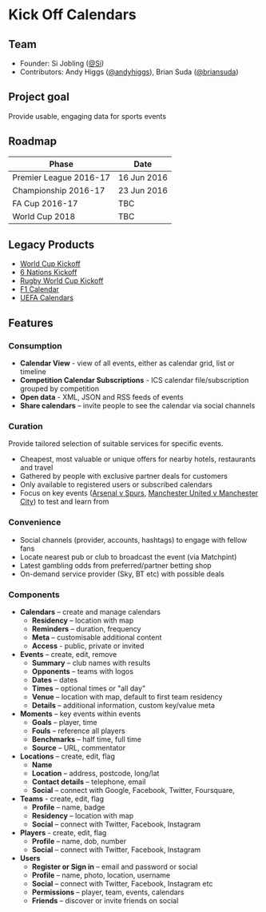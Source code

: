 # Kick Off Calendars

## Team

* Founder: Si Jobling ([@Si](http://twitter.com/Si))
* Contributors: Andy Higgs ([@andyhiggs](http://twitter.com/andyhiggs)), Brian Suda ([@briansuda](http://twitter.com/briansuda))

## Project goal
Provide usable, engaging data for sports events

## Roadmap
 
| Phase | Date |
|---|---|
| Premier League 2016-17 | 16 Jun 2016  |
| Championship 2016-17 | 23 Jun 2016  |
| FA Cup 2016-17 | TBC |
| World Cup 2018 | TBC  |

## Legacy Products

 * [World Cup Kickoff](http://worldcupkickoff.com)
 * [6 Nations Kickoff](http://6nationskickoff.com)
 * [Rugby World Cup Kickoff](http://rugbyworldcupkickoff.com)
 * [F1 Calendar](http://worldcupkickoff.com)
 * [UEFA Calendars](http://calendars.uefa.com)

## Features
### Consumption

 * **Calendar View** - view of all events, either as calendar grid, list or timeline
 * **Competition Calendar Subscriptions** - ICS calendar file/subscription grouped by competition
 * **Open data** - XML, JSON and RSS feeds of events
 * **Share calendars** – invite people to see the calendar via social channels
 
### Curation

Provide tailored selection of suitable services for specific events.

* Cheapest, most valuable or unique offers for nearby hotels, restaurants and travel
* Gathered by people with exclusive partner deals for customers
* Only available to registered users or subscribed calendars
* Focus on key events ([Arsenal v Spurs](https://kickoffcalendars.com/events/view/236/arsenal-tottenham-hotspur), [Manchester United v Manchester City](https://kickoffcalendars.com/events/view/279/manchester-united-manchester-city)) to test and learn from 

### Convenience

* Social channels (provider, accounts, hashtags) to engage with fellow fans
* Locate nearest pub or club to broadcast the event (via Matchpint)
* Latest gambling odds from preferred/partner betting shop
* On-demand service provider (Sky, BT etc) with possible deals

### Components

 * **Calendars** – create and manage calendars
 	* **Residency** – location with map
 	* **Reminders** – duration, frequency
 	* **Meta** – customisable additional content
 	* **Access** - public, private or invited
 * **Events** – create, edit, remove
	* **Summary** – club names with results
 	* **Opponents** – teams with logos
 	* **Dates** – dates
 	* **Times** – optional times or "all day"
 	* **Venue** – location with map, default to first team residency
 	* **Details** – additional information, custom key/value meta
 * **Moments** – key events within events
 	* **Goals** – player, time
 	* **Fouls** – reference all players
 	* **Benchmarks** – half time, full time
 	* **Source** – URL, commentator
 * **Locations** – create, edit, flag
	* **Name**
	* **Location** – address, postcode, long/lat
	* **Contact details** – telephone, email
	* **Social** – connect with Google, Facebook, Twitter, Foursquare, 
 * **Teams** - create, edit, flag
	* **Profile** – name, badge
	* **Residency** – location with map
	* **Social** – connect with Twitter, Facebook, Instagram
 * **Players** - create, edit, flag
	* **Profile** – name, dob, number
	* **Social** – connect with Twitter, Facebook, Instagram
 * **Users** 
	* **Register or Sign in** – email and password or social
	* **Profile** – name, photo, location, username
	* **Social** – connect with Twitter, Facebook, Instagram etc
	* **Permissions** – player, team, events, calendars
	* **Friends** – discover or invite friends on social


